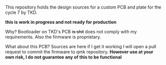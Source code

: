 This repository holds the design sources for a custom PCB and plate for the cycle 7 by TKD.

**this is work in progress and not ready for production**

Why? Bootloader on TKD's PCB ~~is shit~~ does not comply with my requirements. Also the firmware is proprietary.

What about this PCB? Sources are here if I get it working I will open a pull request to commit the firmware to qmk repository. **However use at your own risk, I do not guarantee any of this to be functional**